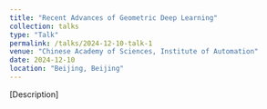 ```yaml
---
title: "Recent Advances of Geometric Deep Learning"
collection: talks
type: "Talk"
permalink: /talks/2024-12-10-talk-1
venue: "Chinese Academy of Sciences, Institute of Automation"
date: 2024-12-10
location: "Beijing, Beijing"
---
```


[Description]
